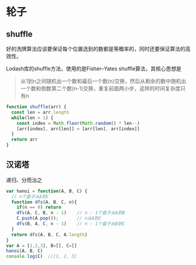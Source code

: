 # 轮子

## shuffle

好的洗牌算法应该要保证每个位置选到的数都是等概率的，同时还要保证算法的高效性。

Lodash库的shuffle方法，使用的是Fisher–Yates shuffle算法，其核心思想是

> 从1到n之间随机出一个数和最后一个数(n)交换，然后从剩余的数中随机出一个数和倒数第二个数(n-1)交换，重复前面两小步，这样的时间复杂度只有n

```js
function shuffle(arr) {
  const len = arr.length
  while(len > 1) {
    const index = Math.floor(Math.random() * len--)
    [arr[index], arr[len]] = [arr[len], arr[index]]
  }
  return arr
}
```

## 汉诺塔

递归、分而治之

```js
var hanoi = function(A, B, C) {
  // n个盘子从A到C
  function dfs(A, B, C, n){
    if(n == 0) return
    dfs(A, C, B, n - 1)    // n - 1个盘子从A到B
    C.push(A.pop());       // n从A到C
    dfs(B, A, C, n - 1)    // n - 1个盘子从B到C  
  }
  return dfs(A, B, C, A.length)
}
var A = [1,2,3], B=[], C=[]
hanoi(A, B, C)
console.log(C)	//[1, 2, 3]
```

